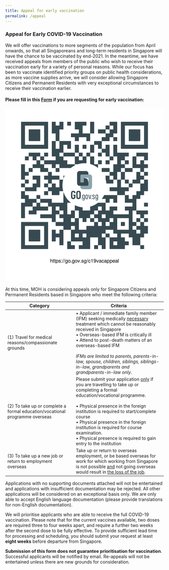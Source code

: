 ```yaml
---
title: Appeal for early vaccination
permalink: /appeal
---
```

### Appeal for Early COVID-19 Vaccination

We will offer vaccinations to more segments of the population from April onwards, so that all Singaporeans and long-term residents in Singapore will have the chance to be vaccinated by end-2021. In the meantime, we have received appeals from members of the public who wish to receive their vaccination early for a variety of personal reasons. While our focus has been to vaccinate identified priority groups on public health considerations, as more vaccine supplies arrive, we will consider allowing Singapore Citizens and Permanent Residents with very exceptional circumstances to receive their vaccination earlier.

#### Please fill in this [Form](https://go.gov.sg/c19vacappeal) if you are requesting for early vaccination:
![](/images/high%20res%20appeal%20link.png)

At this time, MOH is considering appeals only for Singapore Citizens and Permanent Residents based in Singapore who meet the following criteria:


| Category| Criteria | 
| -------- | -------- |
| (1)	Travel for medical reasons/compassionate grounds    |•	Applicant / immediate family member (IFM) seeking medically <u> necessary </u> treatment which cannot be reasonably received in Singapore <br>•	Overseas-based IFM is critically ill<br>•	Attend to post-death matters of an overseas-based IFM  <br><br>*IFMs are limited to parents, parents-in-law, spouse, children, siblings, siblings-in-law, grandparents and grandparents-in-law only*.
(2)	To take up or complete a formal education/vocational programme overseas    | Please submit your application <u>only</u> if you are travelling to take up or completing a formal education/vocational programme. <br> <br>	•	Physical presence in the foreign institution is required to start/complete course<br>•	Physical presence in the foreign institution is required for course examination.  <br>•	Physical presence is required to gain entry to the institution
(3)	To take up a new job or return to employment overseas    | Take up or return to overseas employment, or be based overseas for work for which working from Singapore is not possible <u> and</u> not going overseas would result in <u>the loss of the job</u>. 

Applications with no supporting documents attached will not be entertained and applications with insufficient documentation may be rejected.  All other applications will be considered on an exceptional basis only. We are only able to accept English language documentation (please provide translations for non-English documentation). 

We will prioritise applicants who are able to receive the full COVID-19 vaccination. Please note that for the current vaccines available, two doses are required three to four weeks apart, and require a further two weeks after the second dose to be fully effective. To provide sufficient lead time for processing and scheduling, you should submit your request at least **eight weeks** before departure from Singapore.


**Submission of this form does not guarantee prioritisation for vaccination**. Successful applicants will be notified by email. Re-appeals will not be entertained unless there are new grounds for consideration.